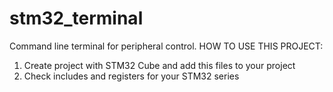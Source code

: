# stm32_terminal
Command line terminal for peripheral control. 
HOW TO USE THIS PROJECT:
1. Create project with STM32 Cube and add this files to your project
2. Check includes and registers for your STM32 series